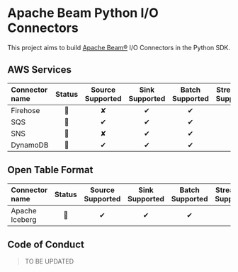 # Apache Beam Python I/O Connectors

This project aims to build [Apache Beam®](https://beam.apache.org/) I/O Connectors in the Python SDK.

## AWS Services

|Connector name|Status|Source Supported|Sink Supported|Batch Supported|Streaming Supported|
|:------|:-----:|:-----:|:-----:|:-----:|:-----:|
|Firehose|🚧|✘|✔|✔|✔|
|SQS|🚧|✔|✔|✔|✔|
|SNS|🚧|✘|✔|✔|✔|
|DynamoDB|🚧|✔|✔|✔|✔|

## Open Table Format

|Connector name|Status|Source Supported|Sink Supported|Batch Supported|Streaming Supported|
|:------|:-----:|:-----:|:-----:|:-----:|:-----:|
|Apache Iceberg|🚧|✔|✔|✔|✔|❓|

## Code of Conduct

> TO BE UPDATED